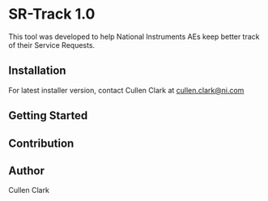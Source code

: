 # SR-Track 1.0

This tool was developed to help National Instruments AEs keep better track of their Service Requests.

## Installation

For latest installer version, contact Cullen Clark at cullen.clark@ni.com

## Getting Started




## Contribution



## Author

Cullen Clark
